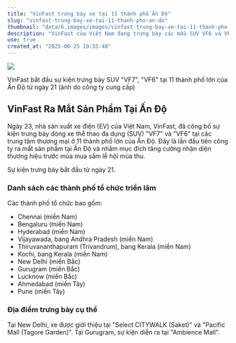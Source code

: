 ```yaml
---
title: "VinFast trưng bày xe tại 11 thành phố Ấn Độ"
slug: "vinfast-trung-bay-xe-tai-11-thanh-pho-an-do"
thumbnail: "data/6.images/images/vinfast-trung-bay-xe-tai-11-thanh-pho-an-do.webp"
description: "VinFast của Việt Nam đang trưng bày các mẫu SUV VF6 và VF7 tại 11 thành phố lớn của Ấn Độ để quảng bá thương hiệu trước mùa lễ hội."
use: true
created_at: "2025-06-25 19:55:48"
---
```


![](/images/20250625-00000016-nna_kyodo-000-1-view.webp)

VinFast bắt đầu sự kiện trưng bày SUV "VF7", "VF6" tại 11 thành phố lớn của Ấn Độ từ ngày 21 (ảnh do công ty cung cấp)

## VinFast Ra Mắt Sản Phẩm Tại Ấn Độ

Ngày 23, nhà sản xuất xe điện (EV) của Việt Nam, VinFast, đã công bố sự kiện trưng bày dòng xe thể thao đa dụng (SUV) "VF7" và "VF6" tại các trung tâm thương mại ở 11 thành phố lớn của Ấn Độ. Đây là lần đầu tiên công ty ra mắt sản phẩm tại Ấn Độ và nhằm mục đích tăng cường nhận diện thương hiệu trước mùa mua sắm lễ hội mùa thu.

Sự kiện trưng bày bắt đầu từ ngày 21.

### Danh sách các thành phố tổ chức triển lãm

Các thành phố tổ chức bao gồm:

*   Chennai (miền Nam)
*   Bengaluru (miền Nam)
*   Hyderabad (miền Nam)
*   Vijayawada, bang Andhra Pradesh (miền Nam)
*   Thiruvananthapuram (Trivandrum), bang Kerala (miền Nam)
*   Kochi, bang Kerala (miền Nam)
*   New Delhi (miền Bắc)
*   Gurugram (miền Bắc)
*   Lucknow (miền Bắc)
*   Ahmedabad (miền Tây)
*   Pune (miền Tây)

### Địa điểm trưng bày cụ thể

Tại New Delhi, xe được giới thiệu tại "Select CITYWALK (Saket)" và "Pacific Mall (Tagore Garden)". Tại Gurugram, sự kiện diễn ra tại "Ambience Mall".